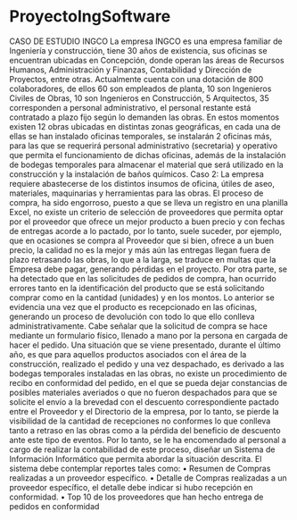 # ProyectoIngSoftware

CASO DE ESTUDIO
INGCO
La empresa INGCO es una empresa familiar de Ingeniería y construcción, tiene 30 años de existencia,
sus oficinas se encuentran ubicadas en Concepción, donde operan las áreas de Recursos Humanos,
Administración y Finanzas, Contabilidad y Dirección de Proyectos, entre otras. Actualmente cuenta
con una dotación de 800 colaboradores, de ellos 60 son empleados de planta, 10 son Ingenieros
Civiles de Obras, 10 son Ingenieros en Construcción, 5 Arquitectos, 35 corresponden a personal
administrativo, el personal restante está contratado a plazo fijo según lo demanden las obras.
En estos momentos existen 12 obras ubicadas en distintas zonas geográficas, en cada una de ellas
se han instalado oficinas temporales, se instalarán 2 oficinas más, para las que se requerirá personal
administrativo (secretaria) y operativo que permita el funcionamiento de dichas oficinas, además
de la instalación de bodegas temporales para almacenar el material que será utilizado en la
construcción y la instalación de baños químicos.
Caso 2:
La empresa requiere abastecerse de los distintos insumos de oficina, útiles de aseo, materiales,
maquinarias y herramientas para las obras. El proceso de compra, ha sido engorroso, puesto a que
se lleva un registro en una planilla Excel, no existe un criterio de selección de proveedores que
permita optar por el proveedor que ofrece un mejor producto a buen precio y con fechas de
entregas acorde a lo pactado, por lo tanto, suele suceder, por ejemplo, que en ocasiones se compra
al Proveedor que si bien, ofrece a un buen precio, la calidad no es la mejor y más aún las entregas
llegan fuera de plazo retrasando las obras, lo que a la larga, se traduce en multas que la Empresa
debe pagar, generando pérdidas en el proyecto.
Por otra parte, se ha detectado que en las solicitudes de pedidos de compra, han ocurrido errores
tanto en la identificación del producto que se está solicitando comprar como en la cantidad
(unidades) y en los montos. Lo anterior se evidencia una vez que el producto es recepcionado en las
oficinas, generando un proceso de devolución con todo lo que ello conlleva administrativamente.
Cabe señalar que la solicitud de compra se hace mediante un formulario físico, llenado a mano por
la persona en cargada de hacer el pedido.
Una situación que se viene presentado, durante el último año, es que para aquellos productos
asociados con el área de la construcción, realizado el pedido y una vez despachado, es derivado a
las bodegas temporales instaladas en las obras, no existe un procedimiento de recibo en
conformidad del pedido, en el que se pueda dejar constancias de posibles materiales averiados o
que no fueron despachados para que se solicite el envío a la brevedad con el descuento
correspondiente pactado entre el Proveedor y el Directorio de la empresa, por lo tanto, se pierde la
visibilidad de la cantidad de recepciones no conformes lo que conlleva tanto a retraso en las obras
como a la pérdida del beneficio de descuento ante este tipo de eventos. Por lo tanto, se le ha
encomendado al personal a cargo de realizar la contabilidad de este proceso, diseñar un Sistema de
Información Informático que permita abordar la situación descrita.
El sistema debe contemplar reportes tales como:
• Resumen de Compras realizadas a un proveedor específico.
• Detalle de Compras realizadas a un proveedor específico, el detalle debe indicar si hubo
recepción en conformidad.
• Top 10 de los proveedores que han hecho entrega de pedidos en conformidad
